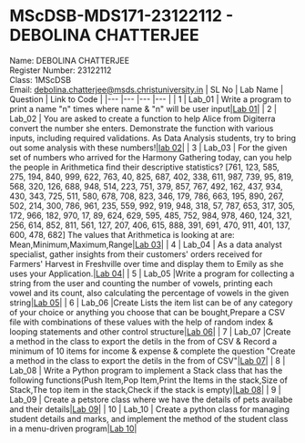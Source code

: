 # MScDSB-MDS171-23122112 - DEBOLINA CHATTERJEE   
Name: DEBOLINA CHATTERJEE   
Register Number: 23122112   
Class: 1MScDSB   
Email: debolina.chatterjee@msds.christuniversity.in
| SL No | Lab Name | Question | Link to Code |
|---    |---       |---       |---           |
| 1     | Lab_01   | Write a program to print a name "n" times where name & "n" will be user input|<a href="[lab 01.ipynb](https://github.com/debolinaoli/MScDSB-MSD171-23122112-DEBOLINA/tree/5ddd795d897bd68775c2527cc6643baff2e40002/LAB/LAB%201)">[Lab 01](https://github.com/debolinaoli/MScDSB-MSD171-23122112-DEBOLINA/tree/5ddd795d897bd68775c2527cc6643baff2e40002/LAB/LAB%201)</a>|
| 2     | Lab_02   | You are asked to create a function to help Alice from Digiterra convert the number she enters. Demonstrate the function with various inputs, including required validations. As Data Analysis students, try to bring out some analysis with these numbers!|<a href="[lab 02.ipynb](https://github.com/debolinaoli/MScDSB-MSD171-23122112-DEBOLINA/tree/0c8af9538f19eae99089eb006228d09da9f84306/LAB/LAB%202)">[lab 02](https://github.com/debolinaoli/MScDSB-MSD171-23122112-DEBOLINA/tree/0c8af9538f19eae99089eb006228d09da9f84306/LAB/LAB%202)</a>|
| 3     | Lab_03   | For the given set of numbers who arrived for the Harmony Gathering today, can you help the people in Arithmetica find their descriptive statistics? [761, 123, 585, 275, 194, 840, 999, 622, 763, 40, 825, 687, 402, 338, 611, 987, 739, 95, 819, 568, 320, 126, 688, 948, 514, 223, 751, 379, 857, 767, 492, 162, 437, 934, 430, 343, 725, 511, 580, 678, 708, 823, 346, 179, 786, 663, 195, 890, 267, 502, 214, 300, 786, 961, 235, 559, 992, 919, 948, 318, 57, 787, 653, 317, 305, 172, 966, 182, 970, 17, 89, 624, 629, 595, 485, 752, 984, 978, 460, 124, 321, 256, 614, 852, 811, 561, 127, 207, 406, 615, 888, 391, 691, 470, 911, 401, 137, 600, 478, 682] The values that Arithmetica is looking at are: Mean,Minimum,Maximum,Range|<a href="[lab 03.ipynb](https://github.com/debolinaoli/MScDSB-MSD171-23122112-DEBOLINA/tree/0c8af9538f19eae99089eb006228d09da9f84306/LAB/LAB%203)">[Lab 03](https://github.com/debolinaoli/MScDSB-MSD171-23122112-DEBOLINA/tree/0c8af9538f19eae99089eb006228d09da9f84306/LAB/LAB%203)</a>|
| 4     | Lab_04   | As a data analyst specialist, gather insights from their customers' orders received for Farmers' Harvest in Freshville over time and display them to Emily as she uses your Application.|<a href="[lab 04.ipynb](https://github.com/debolinaoli/MScDSB-MSD171-23122112-DEBOLINA/tree/0c8af9538f19eae99089eb006228d09da9f84306/LAB/LAB%204)">[Lab 04](https://github.com/debolinaoli/MScDSB-MSD171-23122112-DEBOLINA/tree/0c8af9538f19eae99089eb006228d09da9f84306/LAB/LAB%204)</a>| 
| 5     | Lab_05   |Write a program for collecting a string from the user and counting the number of vowels, printing each vowel and its count, also calculating the percentage of vowels in the given string|<a href="[lab 05.ipynb](https://github.com/debolinaoli/MScDSB-MSD171-23122112-DEBOLINA/tree/0c8af9538f19eae99089eb006228d09da9f84306/LAB/LAB%205)">[Lab 05](https://github.com/debolinaoli/MScDSB-MSD171-23122112-DEBOLINA/tree/0c8af9538f19eae99089eb006228d09da9f84306/LAB/LAB%205)</a>| 
 | 6     | Lab_06   |Create Lists the item list can be of any category of your choice or anything you choose that can be bought,Prepare a CSV file with combinations of these values with the help of random index & looping statements and other control structure|<a href="[lab 06.ipynb](https://github.com/debolinaoli/MScDSB-MSD171-23122112-DEBOLINA/tree/0c8af9538f19eae99089eb006228d09da9f84306/LAB/LAB%206)">[Lab 06](https://github.com/debolinaoli/MScDSB-MSD171-23122112-DEBOLINA/tree/0c8af9538f19eae99089eb006228d09da9f84306/LAB/LAB%206)</a>|
| 7     | Lab_07   |Create a method in the class to export the detils in the from of CSV & Record a minimum of 10 items for income & expense & complete the question "Create a method in the class to export the detils in the from of CSV"|<a href="[lab 07.ipynb](https://github.com/debolinaoli/MScDSB-MSD171-23122112-DEBOLINA/tree/0c8af9538f19eae99089eb006228d09da9f84306/LAB/LAB%207)">[Lab 07](https://github.com/debolinaoli/MScDSB-MSD171-23122112-DEBOLINA/tree/0c8af9538f19eae99089eb006228d09da9f84306/LAB/LAB%207)</a>|
| 8     | Lab_08   | Write a Python program to implement a Stack class that has the following functions(Push Item,Pop Item,Print the Items in the stack,Size of Stack,The top item in the stack,Check if the stack is empty)|<a href="https://github.com/debolinaoli/MScDSB-MSD171-23122112-DEBOLINA/blob/d377adc83972426ce6bfe155f8423bbb632b96e8/LAB/LAB%208/lab%2008.ipynb">[Lab 08](https://github.com/debolinaoli/MScDSB-MSD171-23122112-DEBOLINA/blob/d377adc83972426ce6bfe155f8423bbb632b96e8/LAB/LAB%208/lab%2008.ipynb)</a>|
| 9     | Lab_09   | Create a petstore class where we have the details of pets availabe and their details|<a href="https://github.com/debolinaoli/MScDSB-MSD171-23122112-DEBOLINA/tree/0c8af9538f19eae99089eb006228d09da9f84306/LAB/LAB%209">[Lab 09](https://github.com/debolinaoli/MScDSB-MSD171-23122112-DEBOLINA/tree/0c8af9538f19eae99089eb006228d09da9f84306/LAB/LAB%209)</a>|
| 10     | Lab_10   | Create a python class for managing student details and marks, and implement the method of the student class in a menu-driven program|<a href="https://github.com/debolinaoli/MScDSB-MSD171-23122112-DEBOLINA/tree/0c8af9538f19eae99089eb006228d09da9f84306/LAB/LAB%2010">[Lab 10](https://github.com/debolinaoli/MScDSB-MSD171-23122112-DEBOLINA/tree/0c8af9538f19eae99089eb006228d09da9f84306/LAB/LAB%2010)</a>|
